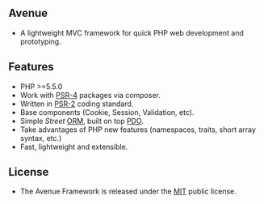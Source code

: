 ## Avenue
- A lightweight MVC framework for quick PHP web development and prototyping.

## Features
- PHP >=5.5.0
- Work with [PSR-4](http://www.php-fig.org/psr/psr-4/) packages via composer.
- Written in [PSR-2](http://www.php-fig.org/psr/psr-2/) coding standard.
- Base components (Cookie, Session, Validation, etc).
- Simple *Street* [ORM](https://en.wikipedia.org/wiki/Object-relational_mapping), built on top [PDO](http://php.net/manual/en/book.pdo.php).
- Take advantages of PHP new features (namespaces, traits, short array syntax, etc.)
- Fast, lightweight and extensible.

## License
- The Avenue Framework is released under the [MIT](https://github.com/borisding/avenue/blob/master/LICENSE) public license.